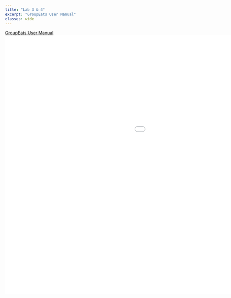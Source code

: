 ```yaml
---
title: "Lab 3 & 4"
excerpt: "GroupEats User Manual" 
classes: wide
---
```


<div>
  <a href="https://github.com/alexkeleher/social-app-cs410/wiki" target="_blank">GroupEats User Manual</a> 
  <iframe src="..." frameborder="0" width="1440" height="839" allowfullscreen="true" mozallowfullscreen="true" webkitallowfullscreen="true" class="presentation"></iframe> 
</div>